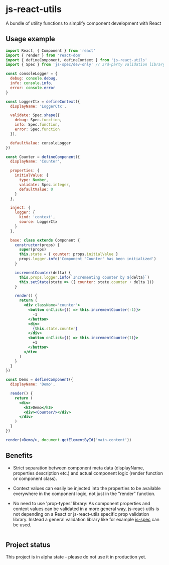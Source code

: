 # js-react-utils
A bundle of utility functions to simplify component development with React

## Usage example

```jsx
import React, { Component } from 'react'
import { render } from 'react-dom'
import { defineComponent, defineContext } from 'js-react-utils'
import { Spec } from 'js-spec/dev-only' // 3rd-party validation library

const consoleLogger = {
  debug: console.debug,
  info: console.info,
  error: console.error
}

const LoggerCtx = defineContext({
  displayName: 'LoggerCtx',

  validate: Spec.shape({
    debug: Spec.function,
    info: Spec.function,
    error: Spec.function
  }),

  defaultValue: consoleLogger
})

const Counter = defineComponent({
  displayName: 'Counter',

  properties: {
    initialValue: {
      type: Number,
      validate: Spec.integer,
      defaultValue: 0
    }
  },

  inject: {
    logger: {
      kind: 'context',
      source: LoggerCtx
    }
  },

  base: class extends Component {
    constructor(props) {
      super(props)
      this.state = { counter: props.initialValue }
      props.logger.info('Component "Counter" has been initialized')
    }

    incrementCounter(delta) {
      this.props.logger.info(`Incrementing counter by ${delta}`)
      this.setState(state => ({ counter: state.counter + delta }))
    }

    render() {
      return (
        <div className="counter">
          <button onClick={() => this.incrementCounter(-1)}>
            -1
          </button>
          <div>
            {this.state.counter}
          </div>
          <button onClick={() => this.incrementCounter(1)}>
            +1
          </button>
        </div>
      )
    }
  }
})

const Demo = defineComponent({
  displayName: 'Demo',

  render() {
    return (
      <div>
        <h3>Demo</h3>
        <div><Counter/></div>
      </div>
    )
  }
})

render(<Demo/>, document.getElementById('main-content'))
```

## Benefits

- Strict separation between component meta data (displayName, properties
  description etc.) and actual component logic (render function or component
  class).

- Context values can easily be injected into the properties to be available
  everywhere in the component logic, not just in the "render" function.

- No need to use 'prop-types' library: As component properties and context values
  can be validated in a more general way, js-react-utils is not depending on a
  React or js-react-utils specific prop validation library.
  Instead a general validation library like for example
  [js-spec](https://github.com/js-works/js-spec) can be used. 
  ```

## Project status

This project is in alpha state - please do not use it in production yet.
